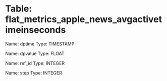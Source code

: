 Table: flat_metrics_apple_news_avgactivetimeinseconds
=====================================================

Name: dptime
Type: TIMESTAMP

Name: dpvalue
Type: FLOAT

Name: ref_id
Type: INTEGER

Name: step
Type: INTEGER

